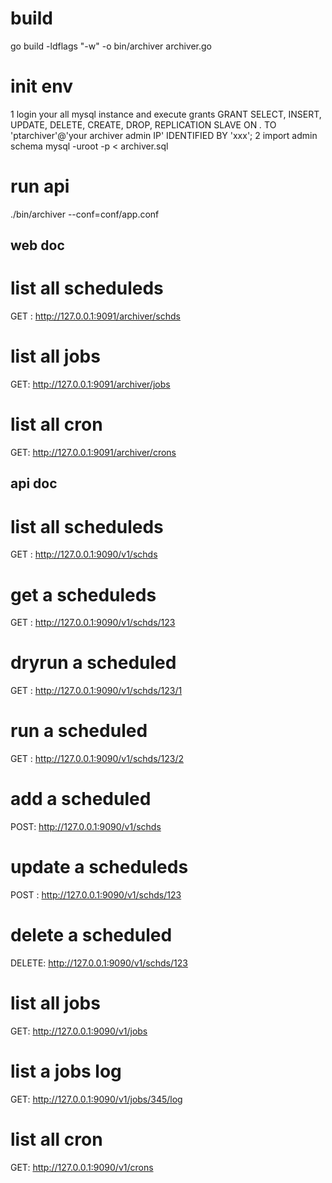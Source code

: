 # build
go build -ldflags "-w" -o bin/archiver archiver.go 

# init env
  1 login your all mysql instance and execute grants
    GRANT SELECT, INSERT, UPDATE, DELETE, CREATE, DROP, REPLICATION SLAVE ON *.* TO 'ptarchiver'@'your archiver admin IP' IDENTIFIED BY 'xxx';
  2 import admin schema
    mysql -uroot -p < archiver.sql


# run api
./bin/archiver --conf=conf/app.conf

## web doc
  # list all scheduleds
  GET : http://127.0.0.1:9091/archiver/schds

  # list all jobs
  GET: http://127.0.0.1:9091/archiver/jobs

  # list all cron
  GET: http://127.0.0.1:9091/archiver/crons


## api doc
  # list all scheduleds
  GET : http://127.0.0.1:9090/v1/schds

  # get a scheduleds
  GET : http://127.0.0.1:9090/v1/schds/123

  # dryrun a scheduled
  GET : http://127.0.0.1:9090/v1/schds/123/1

  # run a scheduled
  GET : http://127.0.0.1:9090/v1/schds/123/2
 
  # add a scheduled
  POST: http://127.0.0.1:9090/v1/schds

  # update a scheduleds
  POST : http://127.0.0.1:9090/v1/schds/123

  # delete a scheduled
  DELETE: http://127.0.0.1:9090/v1/schds/123

  # list all jobs
  GET: http://127.0.0.1:9090/v1/jobs

  # list a jobs log
  GET: http://127.0.0.1:9090/v1/jobs/345/log

  # list all cron
  GET: http://127.0.0.1:9090/v1/crons

